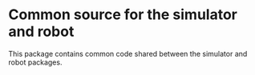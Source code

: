 # Common source for the simulator and robot

This package contains common code shared between the simulator and robot packages.